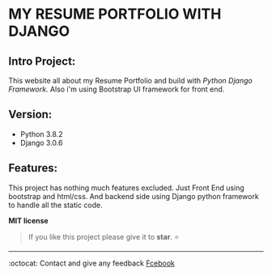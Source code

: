 # MY RESUME PORTFOLIO WITH DJANGO
## Intro Project: 
This website all about my Resume Portfolio and build with *Python Django Framework.* 
Also i'm using Bootstrap UI framework for front end.

## Version:
- Python 3.8.2
- Django 3.0.6

## Features:
This project has nothing much features excluded.
Just Front End using bootstrap and html/css.
And backend side using Django python framework to handle all the static code.

__MIT license__


> If you like this project please give it to __star__. :star:

---

:octocat: Contact and give any feedback [Fcebook](https://www.facebook.com/itsrajkumar1)
